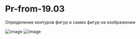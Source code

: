 # Pr-from-19.03

Определение контуров фигур и самих фигур на изображении

![image](https://github.com/KirinaKatya/Pr-from-19.03/assets/60134533/e9efd1bb-acc7-481c-a6c5-3e1e2ad54d79)
![image](https://github.com/KirinaKatya/Pr-from-19.03/assets/60134533/0fa76849-712f-4bb8-a561-f0709c282036)


